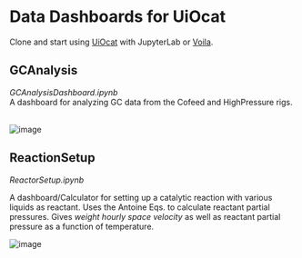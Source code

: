 # Data Dashboards for UiOcat

Clone and start using [UiOcat](https://github.com/NicHaaJun/UiOcat) with JupyterLab or
[Voila](https://voila.readthedocs.io/en/stable/using.html).

## GCAnalysis

_GCAnalysisDashboard.ipynb_ <br>
A dashboard for analyzing GC data from the Cofeed and HighPressure rigs. <br><br>

![image](https://user-images.githubusercontent.com/70808555/130938331-b16e59a1-b6aa-4759-99ab-22d792e0149f.png)

## ReactionSetup

_ReactorSetup.ipynb_ <br>

A dashboard/Calculator for setting up a catalytic reaction with various liquids
as reactant. Uses the Antoine Eqs. to calculate reactant partial pressures. 
Gives _weight hourly space velocity_ as well as reactant partial pressure as a
function of temperature.

![image](https://user-images.githubusercontent.com/70808555/130938036-798d0b80-afe4-4849-ad01-170ea0d9a576.png)

